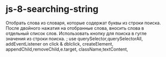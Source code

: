 # js-8-searching-string
Отобрать слова из словаря, которые содержат буквы из строки поиска. После двойного нажатия на отобранные слова, вносить слова в отдельный список слов. Использовать кнопку для поиска в гугле значения из строки поиска. ; 
use querySelector,querySelectorAll, addEventListener on click & dblclick, createElement, appendChild,removeChild,e.target, className,textContent,
